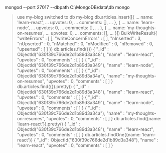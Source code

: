 mongod --port 27017 --dbpath C:\MongoDB\data\db
mongo
> use my-blog
switched to db my-blog
> db.articles.insert([{
... name: 'learn-react',
... upvotes: 0,
... comments: [],
... }, {
... name: 'learn-node',
... upvotes: 0,
... comments: [],
... }, {
... name: 'my-thoughts-on-resumes',
... upvotes: 0,
... comments: [],
... }])
BulkWriteResult({
        "writeErrors" : [ ],
        "writeConcernErrors" : [ ],
        "nInserted" : 3,
        "nUpserted" : 0,
        "nMatched" : 0,
        "nModified" : 0,
        "nRemoved" : 0,
        "upserted" : [ ]
})
> db.articles.find({})
{ "_id" : ObjectId("630f39c766de2d1b89d3a348"), "name" : "learn-react", "upvotes" : 0, "comments" : [ ] }
{ "_id" : ObjectId("630f39c766de2d1b89d3a349"), "name" : "learn-node", "upvotes" : 0, "comments" : [ ] }
{ "_id" : ObjectId("630f39c766de2d1b89d3a34a"), "name" : "my-thoughts-on-resumes", "upvotes" : 0, "comments" : [ ] }
> db.articles.find({}).pretty()
{
        "_id" : ObjectId("630f39c766de2d1b89d3a348"),
        "name" : "learn-react",
        "upvotes" : 0,
        "comments" : [ ]
}
{
        "_id" : ObjectId("630f39c766de2d1b89d3a349"),
        "name" : "learn-node",
        "upvotes" : 0,
        "comments" : [ ]
}
{
        "_id" : ObjectId("630f39c766de2d1b89d3a34a"),
        "name" : "my-thoughts-on-resumes",
        "upvotes" : 0,
        "comments" : [ ]
}
> db.articles.find({name: 'learn-react'}).pretty()
{
        "_id" : ObjectId("630f39c766de2d1b89d3a348"),
        "name" : "learn-react",
        "upvotes" : 0,
        "comments" : [ ]
}
> db.articles.findOne({name: 'learn-react'})
{
        "_id" : ObjectId("630f39c766de2d1b89d3a348"),
        "name" : "learn-react",
        "upvotes" : 0,
        "comments" : [ ]
}
>
